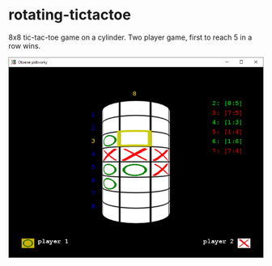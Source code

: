 # rotating-tictactoe
 
8x8 tic-tac-toe game on a cylinder. Two player game, first to reach 5 in a row wins.

![screenshot](img/rotating-tictactoe.png)